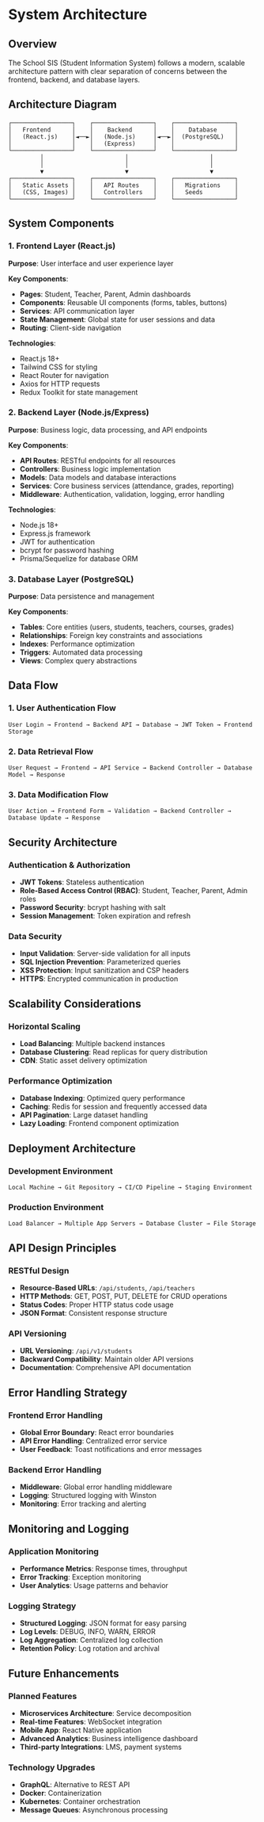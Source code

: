 # System Architecture

## Overview

The School SIS (Student Information System) follows a modern, scalable architecture pattern with clear separation of concerns between the frontend, backend, and database layers.

## Architecture Diagram

```
┌─────────────────┐    ┌─────────────────┐    ┌─────────────────┐
│   Frontend      │    │    Backend      │    │    Database     │
│   (React.js)    │◄──►│   (Node.js)     │◄──►│  (PostgreSQL)   │
│                 │    │   (Express)     │    │                 │
└─────────────────┘    └─────────────────┘    └─────────────────┘
         │                       │                       │
         │                       │                       │
         ▼                       ▼                       ▼
┌─────────────────┐    ┌─────────────────┐    ┌─────────────────┐
│   Static Assets │    │   API Routes    │    │   Migrations    │
│   (CSS, Images) │    │   Controllers   │    │   Seeds         │
└─────────────────┘    └─────────────────┘    └─────────────────┘
```

## System Components

### 1. Frontend Layer (React.js)

**Purpose**: User interface and user experience layer

**Key Components**:
- **Pages**: Student, Teacher, Parent, Admin dashboards
- **Components**: Reusable UI components (forms, tables, buttons)
- **Services**: API communication layer
- **State Management**: Global state for user sessions and data
- **Routing**: Client-side navigation

**Technologies**:
- React.js 18+
- Tailwind CSS for styling
- React Router for navigation
- Axios for HTTP requests
- Redux Toolkit for state management

### 2. Backend Layer (Node.js/Express)

**Purpose**: Business logic, data processing, and API endpoints

**Key Components**:
- **API Routes**: RESTful endpoints for all resources
- **Controllers**: Business logic implementation
- **Models**: Data models and database interactions
- **Services**: Core business services (attendance, grades, reporting)
- **Middleware**: Authentication, validation, logging, error handling

**Technologies**:
- Node.js 18+
- Express.js framework
- JWT for authentication
- bcrypt for password hashing
- Prisma/Sequelize for database ORM

### 3. Database Layer (PostgreSQL)

**Purpose**: Data persistence and management

**Key Components**:
- **Tables**: Core entities (users, students, teachers, courses, grades)
- **Relationships**: Foreign key constraints and associations
- **Indexes**: Performance optimization
- **Triggers**: Automated data processing
- **Views**: Complex query abstractions

## Data Flow

### 1. User Authentication Flow
```
User Login → Frontend → Backend API → Database → JWT Token → Frontend Storage
```

### 2. Data Retrieval Flow
```
User Request → Frontend → API Service → Backend Controller → Database Model → Response
```

### 3. Data Modification Flow
```
User Action → Frontend Form → Validation → Backend Controller → Database Update → Response
```

## Security Architecture

### Authentication & Authorization
- **JWT Tokens**: Stateless authentication
- **Role-Based Access Control (RBAC)**: Student, Teacher, Parent, Admin roles
- **Password Security**: bcrypt hashing with salt
- **Session Management**: Token expiration and refresh

### Data Security
- **Input Validation**: Server-side validation for all inputs
- **SQL Injection Prevention**: Parameterized queries
- **XSS Protection**: Input sanitization and CSP headers
- **HTTPS**: Encrypted communication in production

## Scalability Considerations

### Horizontal Scaling
- **Load Balancing**: Multiple backend instances
- **Database Clustering**: Read replicas for query distribution
- **CDN**: Static asset delivery optimization

### Performance Optimization
- **Database Indexing**: Optimized query performance
- **Caching**: Redis for session and frequently accessed data
- **API Pagination**: Large dataset handling
- **Lazy Loading**: Frontend component optimization

## Deployment Architecture

### Development Environment
```
Local Machine → Git Repository → CI/CD Pipeline → Staging Environment
```

### Production Environment
```
Load Balancer → Multiple App Servers → Database Cluster → File Storage
```

## API Design Principles

### RESTful Design
- **Resource-Based URLs**: `/api/students`, `/api/teachers`
- **HTTP Methods**: GET, POST, PUT, DELETE for CRUD operations
- **Status Codes**: Proper HTTP status code usage
- **JSON Format**: Consistent response structure

### API Versioning
- **URL Versioning**: `/api/v1/students`
- **Backward Compatibility**: Maintain older API versions
- **Documentation**: Comprehensive API documentation

## Error Handling Strategy

### Frontend Error Handling
- **Global Error Boundary**: React error boundaries
- **API Error Handling**: Centralized error service
- **User Feedback**: Toast notifications and error messages

### Backend Error Handling
- **Middleware**: Global error handling middleware
- **Logging**: Structured logging with Winston
- **Monitoring**: Error tracking and alerting

## Monitoring and Logging

### Application Monitoring
- **Performance Metrics**: Response times, throughput
- **Error Tracking**: Exception monitoring
- **User Analytics**: Usage patterns and behavior

### Logging Strategy
- **Structured Logging**: JSON format for easy parsing
- **Log Levels**: DEBUG, INFO, WARN, ERROR
- **Log Aggregation**: Centralized log collection
- **Retention Policy**: Log rotation and archival

## Future Enhancements

### Planned Features
- **Microservices Architecture**: Service decomposition
- **Real-time Features**: WebSocket integration
- **Mobile App**: React Native application
- **Advanced Analytics**: Business intelligence dashboard
- **Third-party Integrations**: LMS, payment systems

### Technology Upgrades
- **GraphQL**: Alternative to REST API
- **Docker**: Containerization
- **Kubernetes**: Container orchestration
- **Message Queues**: Asynchronous processing
